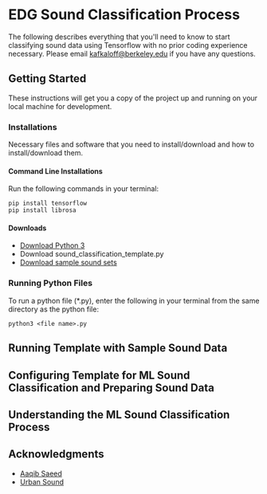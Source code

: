 # EDG Sound Classification Process

The following describes everything that you'll need to know to start classifying sound data using Tensorflow with no prior coding experience necessary. Please email kafkaloff@berkeley.edu if you have any questions.

## Getting Started

These instructions will get you a copy of the project up and running on your local machine for development.

### Installations

Necessary files and software that you need to install/download and how to install/download them.

#### Command Line Installations

Run the following commands in your terminal:

```
pip install tensorflow
pip install librosa
```

#### Downloads

* [Download Python 3](https://www.python.org/downloads/)
* Download sound_classification_template.py
* [Download sample sound sets](https://drive.google.com/drive/folders/14DmBB15mLApoZCy9pjt0y1hjFr-XVZ-H?usp=sharing)

### Running Python Files

To run a python file (*.py), enter the following in your terminal from the same directory as the python file:

```
python3 <file name>.py
```

## Running Template with Sample Sound Data

## Configuring Template for ML Sound Classification and Preparing Sound Data

## Understanding the ML Sound Classification Process

## Acknowledgments

* [Aaqib Saeed](http://aqibsaeed.github.io/2016-09-03-urban-sound-classification-part-1/)
* [Urban Sound](https://urbansounddataset.weebly.com/)
